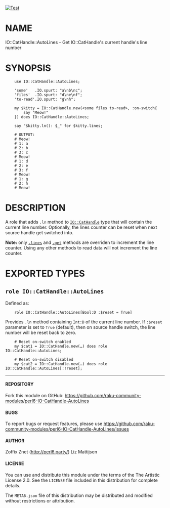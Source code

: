 [![Test](https://github.com/raku-community-modules/perl6-IO-CatHandle-AutoLines/workflows/Test/badge.svg)](https://github.com/raku-community-modules/perl6-IO-CatHandle-AutoLines/actions)

# NAME

IO::CatHandle::AutoLines - Get IO::CatHandle's current handle's line number


# SYNOPSIS

```perl6
    use IO::CatHandle::AutoLines;

    'some'   .IO.spurt: "a\nb\nc";
    'files'  .IO.spurt: "d\ne\nf";
    'to-read'.IO.spurt: "g\nh";

    my $kitty = IO::CatHandle.new(<some files to-read>, :on-switch{
        say "Meow!"
    }) does IO::CatHandle::AutoLines;

    say "$kitty.ln(): $_" for $kitty.lines;

    # OUTPUT:
    # Meow!
    # 1: a
    # 2: b
    # 3: c
    # Meow!
    # 1: d
    # 2: e
    # 3: f
    # Meow!
    # 1: g
    # 2: h
    # Meow!
```

# DESCRIPTION

A role that adds `.ln` method to
[`IO::CatHandle`](https://docs.perl6.org/type/IO::CatHandle) type that will
contain the current line number. Optionally, the lines counter can be reset when
next source handle get switched into.

**Note:** only
[`.lines`](https://docs.perl6.org/type/IO::CatHandle#method_lines)
and [`.get`](https://docs.perl6.org/type/IO::CatHandle#method_get) methods
are overriden to increment the line counter. Using any other methods to
read data will not increment the line counter.

# EXPORTED TYPES

## `role IO::CatHandle::AutoLines`

Defined as:

```perl6
    role IO::CatHandle::AutoLines[Bool:D :$reset = True]
```

Provides `.ln` method containing `Int:D` of the current line number. If
`:$reset` parameter is set to `True` (default), then on source handle switch,
the line number will be reset back to zero.

```perl6
    # Reset on-switch enabled
    my $cat1 = IO::CatHandle.new(…) does role IO::CatHandle::AutoLines;

    # Reset on-switch disabled
    my $cat2 = IO::CatHandle.new(…) does role IO::CatHandle::AutoLines[:!reset];
```

----

#### REPOSITORY

Fork this module on GitHub:
https://github.com/raku-community-modules/perl6-IO-CatHandle-AutoLines

#### BUGS

To report bugs or request features, please use
https://github.com/raku-community-modules/perl6-IO-CatHandle-AutoLines/issues

#### AUTHOR

Zoffix Znet (http://perl6.party/)
Liz Mattijsen

#### LICENSE

You can use and distribute this module under the terms of the
The Artistic License 2.0. See the `LICENSE` file included in this
distribution for complete details.

The `META6.json` file of this distribution may be distributed and modified
without restrictions or attribution.
